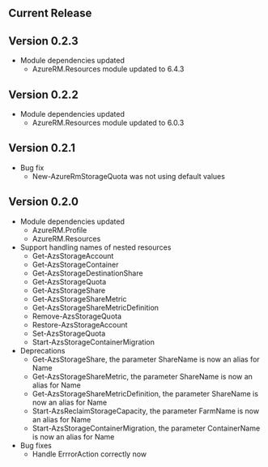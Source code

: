﻿<!--
    Please leave this section at the top of the change log.

    Changes for the current release should go under the section titled "Current Release", and should adhere to the following format:

    ## Current Release
    * Overview of change #1
        - Additional information about change #1
    * Overview of change #2
        - Additional information about change #2
        - Additional information about change #2
    * Overview of change #3
    * Overview of change #4
        - Additional information about change #4

    ## YYYY.MM.DD - Version X.Y.Z (Previous Release)
    * Overview of change #1
        - Additional information about change #1
-->
## Current Release

## Version 0.2.3
* Module dependencies updated
    * AzureRM.Resources module updated to 6.4.3

## Version 0.2.2
* Module dependencies updated
    * AzureRM.Resources module updated to 6.0.3

## Version 0.2.1
* Bug fix
    * New-AzureRmStorageQuota was not using default values

## Version 0.2.0
* Module dependencies updated
	* AzureRM.Profile
	* AzureRM.Resources
* Support handling names of nested resources
	* Get-AzsStorageAccount
	* Get-AzsStorageContainer
	* Get-AzsStorageDestinationShare
	* Get-AzsStorageQuota
	* Get-AzsStorageShare
	* Get-AzsStorageShareMetric
	* Get-AzsStorageShareMetricDefinition
	* Remove-AzsStorageQuota
	* Restore-AzsStorageAccount
	* Set-AzsStorageQuota
	* Start-AzsStorageContainerMigration
* Deprecations
	* Get-AzsStorageShare, the parameter ShareName is now an alias for Name
	* Get-AzsStorageShareMetric, the parameter ShareName is now an alias for Name
	* Get-AzsStorageShareMetricDefinition, the parameter ShareName is now an alias for Name
	* Start-AzsReclaimStorageCapacity, the parameter FarmName is now an alias for Name
	* Start-AzsStorageContainerMigration, the parameter ContainerName is now an alias for Name
* Bug fixes
	* Handle ErrrorAction correctly now
